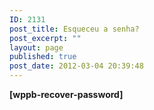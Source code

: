 ```yaml
---
ID: 2131
post_title: Esqueceu a senha?
post_excerpt: ""
layout: page
published: true
post_date: 2012-03-04 20:39:48
---
```

<strong>[wppb-recover-password]</strong>